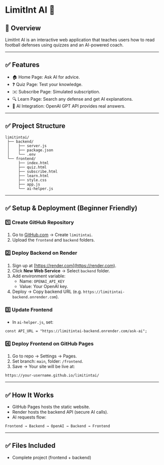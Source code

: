 # LimitInt AI 🏈

## 📌 Overview
LimitInt AI is an interactive web application that teaches users how to read football defenses using quizzes and an AI-powered coach.

---

## ✅ Features
- 🏠 Home Page: Ask AI for advice.
- ❓ Quiz Page: Test your knowledge.
- ✉️ Subscribe Page: Simulated subscription.
- 🔍 Learn Page: Search any defense and get AI explanations.
- 🤖 AI Integration: OpenAI GPT API provides real answers.

---

## ✅ Project Structure
```
limitintai/
 ├── backend/
 │    ├── server.js
 │    ├── package.json
 │    └── .env
 └── frontend/
      ├── index.html
      ├── quiz.html
      ├── subscribe.html
      ├── learn.html
      ├── style.css
      ├── app.js
      └── ai-helper.js
```

---

## ✅ Setup & Deployment (Beginner Friendly)

### 1️⃣ Create GitHub Repository
1. Go to [GitHub.com](https://github.com) → Create `limitintai`.
2. Upload the `frontend` and `backend` folders.

### 2️⃣ Deploy Backend on Render
1. Sign up at [https://render.com](https://render.com).
2. Click **New Web Service** → Select `backend` folder.
3. Add environment variable:
   - Name: `OPENAI_API_KEY`
   - Value: Your OpenAI key.
4. Deploy → Copy backend URL (e.g. `https://limitintai-backend.onrender.com`).

### 3️⃣ Update Frontend
- In `ai-helper.js`, set:
```
const API_URL = "https://limitintai-backend.onrender.com/ask-ai";
```

### 4️⃣ Deploy Frontend on GitHub Pages
1. Go to repo → Settings → Pages.
2. Set branch: `main`, folder: `/frontend`.
3. Save → Your site will be live at:
```
https://your-username.github.io/limitintai/
```

---

## ✅ How It Works
- GitHub Pages hosts the static website.
- Render hosts the backend API (secure AI calls).
- AI requests flow:
```
Frontend → Backend → OpenAI → Backend → Frontend
```

---

## ✅ Files Included
- Complete project (frontend + backend)

